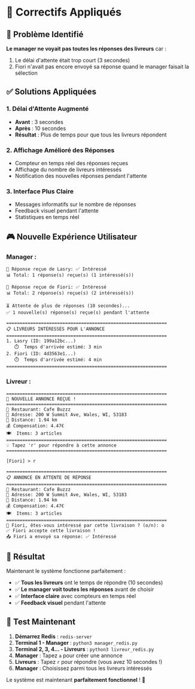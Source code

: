 # 🔧 Correctifs Appliqués

## 🐛 Problème Identifié

**Le manager ne voyait pas toutes les réponses des livreurs** car :
1. Le délai d'attente était trop court (3 secondes)
2. Fiori n'avait pas encore envoyé sa réponse quand le manager faisait la sélection

## ✅ Solutions Appliquées

### 1. **Délai d'Attente Augmenté**
- **Avant** : 3 secondes
- **Après** : 10 secondes
- **Résultat** : Plus de temps pour que tous les livreurs répondent

### 2. **Affichage Amélioré des Réponses**
- Compteur en temps réel des réponses reçues
- Affichage du nombre de livreurs intéressés
- Notification des nouvelles réponses pendant l'attente

### 3. **Interface Plus Claire**
- Messages informatifs sur le nombre de réponses
- Feedback visuel pendant l'attente
- Statistiques en temps réel

## 🎮 Nouvelle Expérience Utilisateur

### **Manager :**
```
📨 Réponse reçue de Lasry: ✅ Intéressé
📊 Total: 1 réponse(s) reçue(s) (1 intéressé(s))

📨 Réponse reçue de Fiori: ✅ Intéressé
📊 Total: 2 réponse(s) reçue(s) (2 intéressé(s))

⏳ Attente de plus de réponses (10 secondes)...
✅ 1 nouvelle(s) réponse(s) reçue(s) pendant l'attente

============================================================
📋 LIVREURS INTÉRESSÉS POUR L'ANNONCE
============================================================
1. Lasry (ID: 199a12bc...)
   ⏱️  Temps d'arrivée estimé: 3 min
2. Fiori (ID: 4d3563e1...)
   ⏱️  Temps d'arrivée estimé: 4 min
============================================================
```

### **Livreur :**
```
============================================================
📢 NOUVELLE ANNONCE REÇUE !
============================================================
🏪 Restaurant: Cafe Buzzz
📍 Adresse: 200 W Summit Ave, Wales, WI, 53183
🚗 Distance: 1.94 km
💰 Compensation: 4.47€
🍽️  Items: 3 articles
============================================================
💡 Tapez 'r' pour répondre à cette annonce
============================================================

[Fiori] > r

============================================================
📋 ANNONCE EN ATTENTE DE RÉPONSE
============================================================
🏪 Restaurant: Cafe Buzzz
📍 Adresse: 200 W Summit Ave, Wales, WI, 53183
🚗 Distance: 1.94 km
💰 Compensation: 4.47€
🍽️  Items: 3 articles
============================================================
🤔 Fiori, êtes-vous intéressé par cette livraison ? (o/n): o
✅ Fiori accepte cette livraison !
📤 Fiori a envoyé sa réponse: ✅ Intéressé
```

## 🎯 Résultat

Maintenant le système fonctionne parfaitement :
- ✅ **Tous les livreurs** ont le temps de répondre (10 secondes)
- ✅ **Le manager voit toutes les réponses** avant de choisir
- ✅ **Interface claire** avec compteurs en temps réel
- ✅ **Feedback visuel** pendant l'attente

## 🚀 Test Maintenant

1. **Démarrez Redis** : `redis-server`
2. **Terminal 1 - Manager** : `python3 manager_redis.py`
3. **Terminal 2, 3, 4... - Livreurs** : `python3 livreur_redis.py`
4. **Manager** : Tapez `a` pour créer une annonce
5. **Livreurs** : Tapez `r` pour répondre (vous avez 10 secondes !)
6. **Manager** : Choisissez parmi tous les livreurs intéressés

Le système est maintenant **parfaitement fonctionnel** ! 🎉
